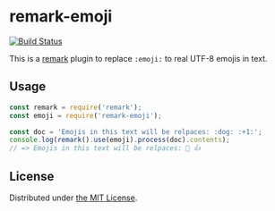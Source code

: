 remark-emoji
============
[![Build Status](https://travis-ci.org/rhysd/remark-emoji.svg?branch=master)](https://travis-ci.org/rhysd/remark-emoji)

This is a [remark](https://github.com/wooorm/remark) plugin to replace `:emoji:` to real UTF-8 emojis in text.

## Usage

```javascript
const remark = require('remark');
const emoji = require('remark-emoji');

const doc = 'Emojis in this text will be relpaces: :dog: :+1:';
console.log(remark().use(emoji).process(doc).contents);
// => Emojis in this text will be relpaces: 🐶 👍
```

## License

Distributed under [the MIT License](LICENSE).
